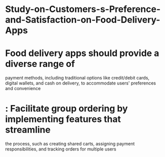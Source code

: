 # Study-on-Customers-s-Preference-and-Satisfaction-on-Food-Delivery-Apps
# Food delivery apps should provide a diverse range of 
payment methods, including traditional options like credit/debit cards, digital wallets, and cash 
on delivery, to accommodate users' preferences and convenience
# : Facilitate group ordering by implementing features that streamline 
the process, such as creating shared carts, assigning payment responsibilities, and tracking 
orders for multiple users
